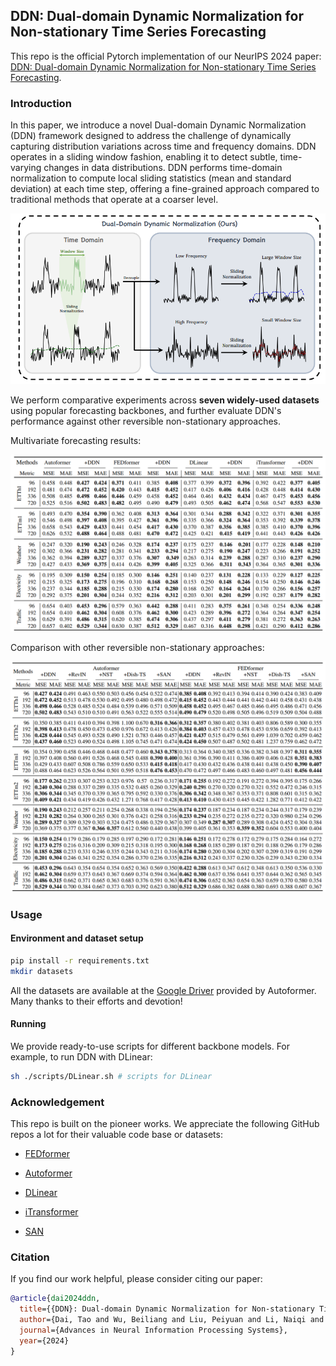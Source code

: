 ## DDN: Dual-domain Dynamic Normalization for Non-stationary Time Series Forecasting

This repo is the official Pytorch implementation of our NeurIPS 2024 paper: [DDN: Dual-domain Dynamic Normalization for Non-stationary Time Series Forecasting](https://nips.cc/virtual/2024/poster/95167).

### Introduction

In this paper, we introduce a novel Dual-domain Dynamic Normalization (DDN) framework designed to address the challenge of dynamically capturing distribution variations across time and frequency domains. DDN operates in a sliding window fashion, enabling it to detect subtle, time-varying changes in data distributions. DDN performs time-domain normalization to compute local sliding statistics (mean and standard deviation) at each time step, offering a fine-grained approach compared to traditional methods that operate at a coarser level.

![framework](figs/framework.png)

We perform comparative experiments across **seven widely-used datasets** using popular forecasting backbones, and further evaluate DDN's performance against other reversible non-stationary approaches.

Multivariate forecasting results:

![multivariate](figs/multivariate.png)

Comparison with other reversible non-stationary approaches:

![compare](figs/compare.png)

### Usage

#### Environment and dataset setup

```bash
pip install -r requirements.txt
mkdir datasets
```

All the datasets are available at the [Google Driver](https://drive.google.com/drive/folders/1ZOYpTUa82_jCcxIdTmyr0LXQfvaM9vIy) provided by Autoformer. Many thanks to their efforts and devotion!

#### Running

We provide ready-to-use scripts for different backbone models. For example, to run DDN with DLinear:

```bash
sh ./scripts/DLinear.sh # scripts for DLinear
```

### Acknowledgement

This repo is built on the pioneer works. We appreciate the following GitHub repos a lot for their valuable code base or datasets:

- [FEDformer](https://github.com/MAZiqing/FEDformer)

- [Autoformer](https://github.com/thuml/Autoformer)

- [DLinear](https://github.com/cure-lab/LTSF-Linear)

- [iTransformer](https://github.com/thuml/iTransformer)

- [SAN](https://github.com/icantnamemyself/SAN)

### Citation

If you find our work helpful, please consider citing our paper:

```bibtex
@article{dai2024ddn,
  title={{DDN}: Dual-domain Dynamic Normalization for Non-stationary Time Series Forecasting},
  author={Dai, Tao and Wu, Beiliang and Liu, Peiyuan and Li, Naiqi and Xue Yuerong and Shu-Tao Xia and Zexuan Zhu},
  journal={Advances in Neural Information Processing Systems},
  year={2024}
}
```
